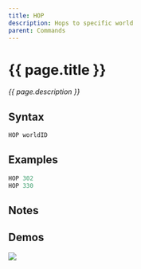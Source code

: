 ```yaml
---
title: HOP
description: Hops to specific world
parent: Commands
---
```


# {{ page.title }}

_{{ page.description }}_

## Syntax

```java
HOP worldID 
```

## Examples

```java
HOP 302
HOP 330
```

## Notes


## Demos

![](N/A)

